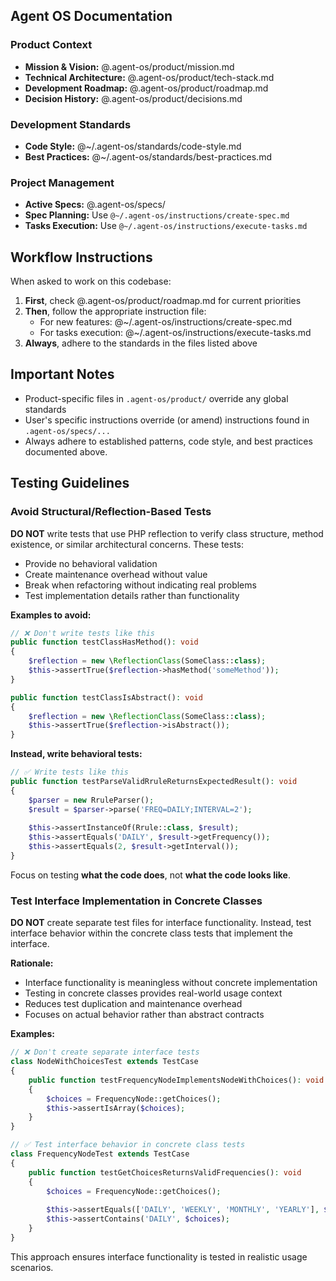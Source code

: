 ## Agent OS Documentation

### Product Context
- **Mission & Vision:** @.agent-os/product/mission.md
- **Technical Architecture:** @.agent-os/product/tech-stack.md
- **Development Roadmap:** @.agent-os/product/roadmap.md
- **Decision History:** @.agent-os/product/decisions.md

### Development Standards
- **Code Style:** @~/.agent-os/standards/code-style.md
- **Best Practices:** @~/.agent-os/standards/best-practices.md

### Project Management
- **Active Specs:** @.agent-os/specs/
- **Spec Planning:** Use `@~/.agent-os/instructions/create-spec.md`
- **Tasks Execution:** Use `@~/.agent-os/instructions/execute-tasks.md`

## Workflow Instructions

When asked to work on this codebase:

1. **First**, check @.agent-os/product/roadmap.md for current priorities
2. **Then**, follow the appropriate instruction file:
   - For new features: @~/.agent-os/instructions/create-spec.md
   - For tasks execution: @~/.agent-os/instructions/execute-tasks.md
3. **Always**, adhere to the standards in the files listed above

## Important Notes

- Product-specific files in `.agent-os/product/` override any global standards
- User's specific instructions override (or amend) instructions found in `.agent-os/specs/...`
- Always adhere to established patterns, code style, and best practices documented above.

## Testing Guidelines

### Avoid Structural/Reflection-Based Tests

**DO NOT** write tests that use PHP reflection to verify class structure, method existence, or similar architectural concerns. These tests:

- Provide no behavioral validation
- Create maintenance overhead without value
- Break when refactoring without indicating real problems
- Test implementation details rather than functionality

**Examples to avoid:**
```php
// ❌ Don't write tests like this
public function testClassHasMethod(): void
{
    $reflection = new \ReflectionClass(SomeClass::class);
    $this->assertTrue($reflection->hasMethod('someMethod'));
}

public function testClassIsAbstract(): void
{
    $reflection = new \ReflectionClass(SomeClass::class);
    $this->assertTrue($reflection->isAbstract());
}
```

**Instead, write behavioral tests:**
```php
// ✅ Write tests like this
public function testParseValidRruleReturnsExpectedResult(): void
{
    $parser = new RruleParser();
    $result = $parser->parse('FREQ=DAILY;INTERVAL=2');
    
    $this->assertInstanceOf(Rrule::class, $result);
    $this->assertEquals('DAILY', $result->getFrequency());
    $this->assertEquals(2, $result->getInterval());
}
```

Focus on testing **what the code does**, not **what the code looks like**.

### Test Interface Implementation in Concrete Classes

**DO NOT** create separate test files for interface functionality. Instead, test interface behavior within the concrete class tests that implement the interface.

**Rationale:**
- Interface functionality is meaningless without concrete implementation
- Testing in concrete classes provides real-world usage context
- Reduces test duplication and maintenance overhead
- Focuses on actual behavior rather than abstract contracts

**Examples:**

```php
// ❌ Don't create separate interface tests
class NodeWithChoicesTest extends TestCase
{
    public function testFrequencyNodeImplementsNodeWithChoices(): void
    {
        $choices = FrequencyNode::getChoices();
        $this->assertIsArray($choices);
    }
}

// ✅ Test interface behavior in concrete class tests
class FrequencyNodeTest extends TestCase
{
    public function testGetChoicesReturnsValidFrequencies(): void
    {
        $choices = FrequencyNode::getChoices();
        
        $this->assertEquals(['DAILY', 'WEEKLY', 'MONTHLY', 'YEARLY'], $choices);
        $this->assertContains('DAILY', $choices);
    }
}
```

This approach ensures interface functionality is tested in realistic usage scenarios.
